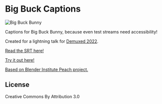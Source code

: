 # Big Buck Captions

![Big Buck Bunny](bbb.png)

Captions for Big Buck Bunny, because even test streams need accessibility!

Created for a lightning talk for [Demuxed 2022](https://2022.demuxed.com).

[Read the SRT here!](big-buck-bunny.srt)

[Try it out here!](https://stream.new/v/BJTBFKftQzBVFayp0045X00XmbwExHx02MI)

[Based on Blender Institute Peach project.](https://peach.blender.org/)

## License

Creative Commons By Attribution 3.0
